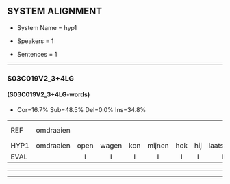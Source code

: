 
## SYSTEM ALIGNMENT

- System Name = hyp1

- Speakers = 1

- Sentences = 1

---

### S03C019V2_3+4LG

#### (S03C019V2_3+4LG-words)

- Cor=16.7%	Sub=48.5%	Del=0.0%	Ins=34.8%

|  |  |  |  |  |  |  |  |  |  |  |  |  |  |  |  |  |  |  |  |  |  |  |  |  |  |  |  |  |  |  |  |  |  |  |  |  |  |  |  |  |  |  |  |  |  |  |  |  |  |  |  |  |  |  |  |  |  |  |  |  |  |  |  |  |  |  |
|:--- |:---:|:---:|:---:|:---:|:---:|:---:|:---:|:---:|:---:|:---:|:---:|:---:|:---:|:---:|:---:|:---:|:---:|:---:|:---:|:---:|:---:|:---:|:---:|:---:|:---:|:---:|:---:|:---:|:---:|:---:|:---:|:---:|:---:|:---:|:---:|:---:|:---:|:---:|:---:|:---:|:---:|:---:|:---:|:---:|:---:|:---:|:---:|:---:|:---:|:---:|:---:|:---:|:---:|:---:|:---:|:---:|:---:|:---:|:---:|:---:|:---:|:---:|:---:|:---:|:---:|:---:|
| REF | omdraaien |  |  |  |  |  |  |  |  |  | poppenwagen | konijnenhok | elastiekje | ruziemaken | teddybeer | dierentuin | paddenstoelen | verstoppertje | wasmachine | * | fototoestel | toiletpapier | vrachtwagen | buurmannen | vogelkooi |  |  |  |  | olifant | schommelen | iedereen | schoenenwinkel | knutselen | ophangen | verjaardag | sprookjesboek |  | tandenborstel | lucifer | slaapkamer |  |  |  |  |  |  |  |  |  | achterdeur | ziekenhuis | *(nieuwjaar) | nieuwsgierig | * | afblijven | kabouter | washandje | sneeuwwitje | goeiendag | vakantie | limonade | autorijden | eindelijk | familie | chocolade |
| HYP1 | omdraaien | open | wagen | kon | mijnen | hok | hij | laatstikje | ruzie | maken | dat | die | ber | dieren | zaan | padderstoelen | voor | stoppertje | wasmachine | fototoostil | toilet | papier | vrachtwagen | duurmannen | vogelkooi | orliefand | schoonmannen | ieder | rijen | schoon | in | winkel | kniet | zoulen | ophangen | verjaardag | sprookjesboek | tanden | borstel | lusifer | slaapkamer | achter | deur | vielten | hus | no | jaar | nosgierig | afbel | afblavin | dat | beut | er | was | hand | je | snee | weet | je | goeiendag | vakantie | lumonaden | autoraden | endelijk | familie | chocolabe |
| EVAL |  | I | I | I | I | I | I | I | I | I | S | S | S | S | S | S | S | S |  | S | S | S |  | S |  | I | I | I | I | S | S | S | S | S |  |  |  | I | S | S |  | I | I | I | I | I | I | I | I | I | S | S | S | S | S | S | S | S | S |  |  | S | S | S |  | S |
---

---
